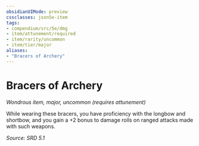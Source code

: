 ```yaml
---
obsidianUIMode: preview
cssclasses: json5e-item
tags:
- compendium/src/5e/dmg
- item/attunement/required
- item/rarity/uncommon
- item/tier/major
aliases: 
- "Bracers of Archery"
---
```

# Bracers of Archery
*Wondrous item, major, uncommon (requires attunement)*  


While wearing these bracers, you have proficiency with the longbow and shortbow, and you gain a +2 bonus to damage rolls on ranged attacks made with such weapons.

*Source: SRD 5.1*